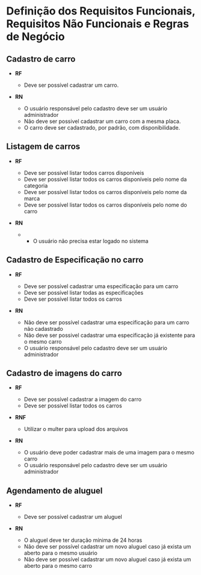 # Definição dos Requisitos Funcionais, Requisitos Não Funcionais e Regras de Negócio

## Cadastro de carro

- **RF**

  - Deve ser possível cadastrar um carro.

- **RN**

  - O usuário responsável pelo cadastro deve ser um usuário administrador
  - Não deve ser possivel cadastrar um carro com a mesma placa.
  - O carro deve ser cadastrado, por padrão, com disponibilidade.

## Listagem de carros

- **RF**

  - Deve ser possível listar todos carros disponíveis
  - Deve ser possível listar todos os carros disponíveis pelo nome da categoria
  - Deve ser possível listar todos os carros disponíveis pelo nome da marca
  - Deve ser possível listar todos os carros disponíveis pelo nome do carro

- **RN**

  - * O usuário não precisa estar logado no sistema

## Cadastro de Especificação no carro

- **RF**

  - Deve ser possível cadastrar uma especificação para um carro
  - Deve ser possível listar todas as especificações
  - Deve ser possível listar todos os carros

- **RN**

  - Não deve ser possível cadastrar uma especificação para um carro não cadastrado
  - Não deve ser possivel cadastrar uma especificação já existente para o mesmo carro
  - O usuário responsável pelo cadastro deve ser um usuário administrador

## Cadastro de imagens do carro

- **RF**

  - Deve ser possível cadastrar a imagem do carro
  - Deve ser possível listar todos os carros

- **RNF**

  - Utilizar o multer para upload dos arquivos

- **RN**

  - O usuário deve poder cadastrar mais de uma imagem para o mesmo carro
  - O usuário responsável pelo cadastro deve ser um usuário administrador

## Agendamento de aluguel

- **RF**

  - Deve ser possível cadastrar um aluguel

- **RN**

  - O aluguel deve ter duração mínima de 24 horas
  - Não deve ser possível cadastrar um novo aluguel caso já exista um aberto para o mesmo usuário
  - Não deve ser possível cadastrar um novo aluguel caso já exista um aberto para o mesmo carro
